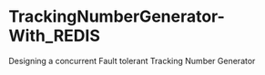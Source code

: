 # TrackingNumberGenerator-With_REDIS
Designing a concurrent Fault tolerant Tracking Number Generator
